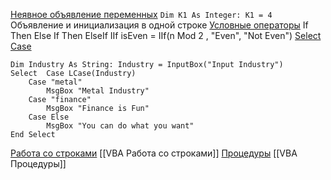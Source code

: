 [Неявное объявление переменных](https://youtu.be/LL-1gdn4Z2w?t=1197)
`Dim K1 As Integer: K1 = 4` Объявление и инициализация в одной строке
[Условные операторы](https://youtu.be/LL-1gdn4Z2w?t=1612)
If    Then  Else
If    Then  ElseIf
IIf   isEven  = IIf(n Mod 2 , "Even", "Not Even")
[Select Case](https://youtu.be/LL-1gdn4Z2w?t=1612)
```VBA
Dim Industry As String: Industry = InputBox("Input Industry")
Select  Case LCase(Industry)
	Case "metal"
		MsgBox "Metal Industry"
	Case "finance"
		MsgBox "Finance is Fun"
	Case Else
		MsgBox "You can do what you want"
End Select
```
[Работа со строками](https://youtu.be/LL-1gdn4Z2w?t=4879)  [[VBA Работа со строками]]
[Процедуры](https://youtu.be/LL-1gdn4Z2w?t=5973) [[VBA Процедуры]]

